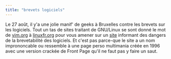 ```yaml
---
title: "brevets logiciels"
---
```


Le 27 août, il y'a une jolie manif' de geeks à Bruxelles contre les brevets
sur les logiciels. Tout un tas de sites traitant de GNU/Linux se sont donné le
mot de [vim.org](http://www.vim.org) à [linuxfr.org](http://linuxfr.org) pour
vous amener sur un [site](http://swpat.ffii.org/) informant des dangers de la
brevetabilité des logiciels. Et c'est pas parce-que le site a un nom
imprononcable ou ressemble à une page perso multimania créée en 1996 avec une
version crackée de Front Page qu'il ne faut pas y faire un saut.

